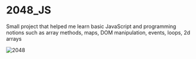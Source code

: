 # 2048_JS

Small project that helped me learn basic JavaScript and programming notions such as array methods, maps, DOM manipulation, events, loops, 2d arrays

![2048](https://user-images.githubusercontent.com/101641598/224849930-72dc2130-88e4-4051-ab2c-e634aab53080.png)
